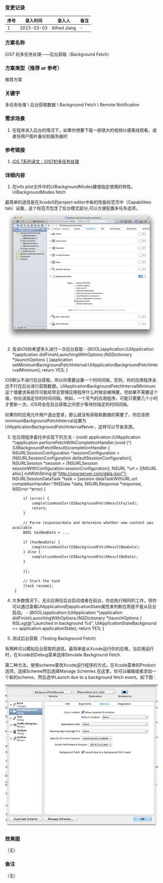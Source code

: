 ### 变更记录
| 序号 | 录入时间 | 录入人 | 备注 |
| -- | -- | -- | -- |
| 1 | 2015-03-03 | Alfred Jiang | - |

### 方案名称
iOS7 的多任务处理——后台获取（Background Fetch）

### 方案类型（推荐 or 参考）
推荐方案

### 关键字
多任务处理 \ 后台获取数据 \ Background Fetch \ Remote Notification

### 需求场景
1. 在程序进入后台的情况下，如果你想要下载一部很大的视频以便离线观看，或者将用户图片备份到服务器时

### 参考链接
1. [iOS 7系列译文：iOS7的多任务处理](http://www.kuqin.com/shuoit/20131223/337138.html)

### 详细内容

1. 在info plist文件中的UIBackgroundModes健值指定使用的特性。
        <key>UIBackgroundModes</key>
        <array>
        <string>fetch</string>
        </array>

 最简单的途径是在Xcode5的project editor中新的性能标签页中（Capabilities tab）设置，这个标签页包含了后台模式部分,可以方便配置多任务选项。
 ![back_fetch](images/back_fetch.jpg)

2. 告诉iOS你希望多久进行一次后台获取
        - (BOOL)application:(UIApplication *)application didFinishLaunchingWithOptions:(NSDictionary *)launchOptions
        {
            [application setMinimumBackgroundFetchInterval:UIApplicationBackgroundFetchIntervalMinimum];
            return YES;
        }

 iOS默认不进行后台获取，所以你需要设置一个时间间隔，否则，你的应用程序永远不行在后台进行获取数据。UIApplicationBackgroundFetchIntervalMinimum这个值要求系统尽可能经常去管理应用程序什么时候会被唤醒，但如果不需要这个值，你应该指定你的时间间隔。例如，一个天气的应用程序，可能只需要几个小时才更新一次，iOS将会在后台获取之间至少等待你指定的时间间隔。

 如果你的应用允许用户退出登录，那么就没有获取新数据的需要了，你应该把minimumBackgroundFetchInterval设置为UIApplicationBackgroundFetchIntervalNever，这样可以节省资源。

3. 在应用程序委托中实现下列方法
        - (void) application:(UIApplication *)application
        performFetchWithCompletionHandler:(void (^)(UIBackgroundFetchResult))completionHandler
        {
            NSURLSessionConfiguration *sessionConfiguration = [NSURLSessionConfiguration defaultSessionConfiguration];
            NSURLSession *session = [NSURLSession sessionWithConfiguration:sessionConfiguration];
            NSURL *url = [[NSURL alloc] initWithString:@"http://yourserver.com/data.json"];
            NSURLSessionDataTask *task = [session dataTaskWithURL:url
            completionHandler:^(NSData *data, NSURLResponse *response, NSError *error) {

            if (error) {
                completionHandler(UIBackgroundFetchResultFailed);
                return;
            }

            // Parse response/data and determine whether new content was available
            BOOL hasNewData = ...

            if (hasNewData) {
                completionHandler(UIBackgroundFetchResultNewData);
            } else {
                completionHandler(UIBackgroundFetchResultNoData);
            }

            }];

            // Start the task
            [task resume];
        }

4. 大多数情况下，无论应用在后台启动或者在前台，你会执行相同的工作，但你可以通过查看UIApplication的applicationState属性来判断应用是不是从后台启动。
        - (BOOL)application:(UIApplication *)application didFinishLaunchingWithOptions:(NSDictionary *)launchOptions
        {
            NSLog(@"Launched in background %d", UIApplicationStateBackground == application.applicationState);
            return YES;
        }

5. 测试后台获取（Testing Background Fetch）

 有两种可以模拟后台获取的途径。最简单是从Xcode运行你的应用，当应用运行时，在Xcode的Debug菜单选择Simulate Background Fetch.

 第二种方法，使用scheme更改Xcode运行程序的方式。在Xcode菜单的Product选项，选择Scheme然后选择Manage Schemes.在这里，你可以编辑或者添加一个新的scheme，然后选中Launch due to a background fetch event。如下图：

![back_fetch_2](images/back_fetch_2.png)

### 效果图
（无）

### 备注
（无）
